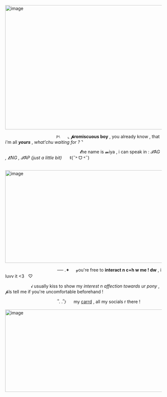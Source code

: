 <img width="1200" height="400" alt="image" src="https://github.com/user-attachments/assets/1c4b407d-fd1d-4a3b-8edf-1bce6f912a4f" />

 ⠀⠀ ⠀⠀ ⠀⠀  ⠀⠀ ⠀⠀⠀⠀ ⠀⠀۶ৎ ⠀⠀⌞ __𝓹romiscuous boy__ , you already know , that i'm all __*yours*__ , *what'chu waiting for ?* ⌝  ⠀

 ⠀⠀ ⠀⠀ ⠀ ⠀⠀ ⠀⠀⠀ ⠀⠀ ⠀ ⠀⠀ ⠀⠀ ⠀⠀⠀𝓽he name is 𝓶iya , i can speak in : *𝓣AG , 𝑬NG , 𝓣AP (just a little bit)* ⠀⠀ꉂ(˵˃ ᗜ ˂˵)

 ⠀⠀ ⠀⠀ ⠀ ⠀⠀ ⠀⠀⠀ ⠀⠀ ⠀⠀<img width="660" height="298" alt="image" src="https://github.com/user-attachments/assets/7fec0d97-f9fd-41dc-a2fb-b1adbccc9793" />

 ⠀⠀ ⠀⠀ ⠀ ⠀⠀ ⠀⠀⠀ ⠀⠀ ⠀⠀── .✦⠀⠀𝓎ou're free to __interact n c+h w me ! dw__ , i luvv it <3ㅤ♡

 ⠀⠀ ⠀⠀ ⠀ ⠀⠀𝓲 usually kiss to show my *interest n affection towards ur pony* , 𝓹ls tell me if you're uncomfortable beforehand !

 ⠀⠀ ⠀⠀ ⠀ ⠀⠀ ⠀⠀⠀ ⠀⠀ ⠀⠀՞. .՞𐦯 ⠀⠀my [carrd](https://miyafuji.carrd.co) , all my socials r there !


<img width="1199" height="265" alt="image" src="https://github.com/user-attachments/assets/5d3f7d6e-d2a5-4c0d-a633-47e7fbe586be" />

